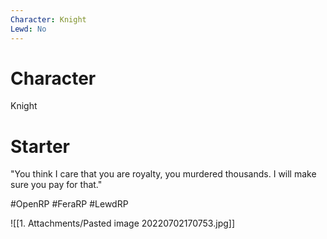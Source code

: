 ```yaml
---
Character: Knight
Lewd: No 
---
```

# Character
Knight

# Starter

"You think I care that you are royalty, you murdered thousands. I will make sure you pay for that."

#OpenRP #FeraRP #LewdRP 


![[1. Attachments/Pasted image 20220702170753.jpg]]
  

